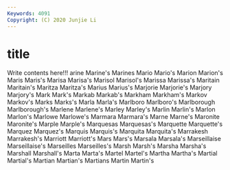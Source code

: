 ```yaml
---
Keywords: 4091
Copyright: (C) 2020 Junjie Li
---
```


# title

Write contents here!!!
arine 
Marine's 
Marines 
Mario 
Mario's 
Marion 
Marion's 
Maris 
Maris's 
Marisa
Marisa's 
Marisol 
Marisol's 
Marissa 
Marissa's 
Maritain 
Maritain's 
Maritza 
Maritza's 
Marius
Marius's 
Marjorie 
Marjorie's 
Marjory 
Marjory's 
Mark 
Mark's 
Markab 
Markab's 
Markham
Markham's 
Markov 
Markov's 
Marks 
Marks's 
Marla 
Marla's 
Marlboro 
Marlboro's 
Marlborough
Marlborough's 
Marlene 
Marlene's 
Marley 
Marley's 
Marlin 
Marlin's 
Marlon 
Marlon's 
Marlowe
Marlowe's 
Marmara 
Marmara's 
Marne 
Marne's 
Maronite 
Maronite's 
Marple 
Marple's 
Marquesas
Marquesas's 
Marquette 
Marquette's 
Marquez 
Marquez's 
Marquis 
Marquis's 
Marquita 
Marquita's 
Marrakesh
Marrakesh's 
Marriott 
Marriott's 
Mars 
Mars's 
Marsala 
Marsala's 
Marseillaise 
Marseillaise's 
Marseilles
Marseilles's 
Marsh 
Marsh's 
Marsha 
Marsha's 
Marshall 
Marshall's 
Marta 
Marta's 
Martel
Martel's 
Martha 
Martha's 
Martial 
Martial's 
Martian 
Martian's 
Martians 
Martin 
Martin's
